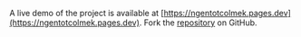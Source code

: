 A live demo of the project is available at [https://ngentotcolmek.pages.dev](https://ngentotcolmek.pages.dev).
Fork the [repository](https://github.com/jogserborwa/bocilmama) on GitHub.